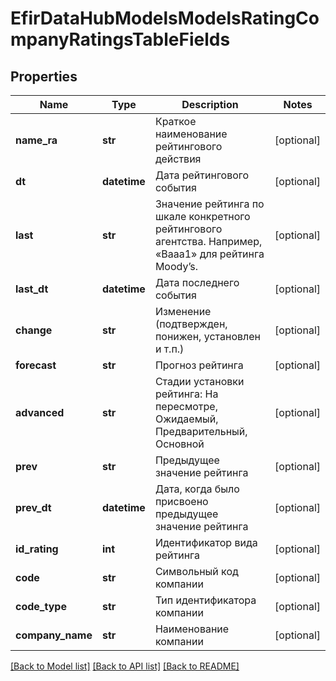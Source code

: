# EfirDataHubModelsModelsRatingCompanyRatingsTableFields

## Properties
Name | Type | Description | Notes
------------ | ------------- | ------------- | -------------
**name_ra** | **str** | Краткое наименование рейтингового действия | [optional] 
**dt** | **datetime** | Дата рейтингового события | [optional] 
**last** | **str** | Значение рейтинга по шкале конкретного рейтингового агентства. Например, «Baaa1» для рейтинга Moody’s. | [optional] 
**last_dt** | **datetime** | Дата последнего события | [optional] 
**change** | **str** | Изменение (подтвержден, понижен, установлен и т.п.) | [optional] 
**forecast** | **str** | Прогноз рейтинга | [optional] 
**advanced** | **str** | Стадии установки рейтинга: На пересмотре, Ожидаемый, Предварительный, Основной | [optional] 
**prev** | **str** | Предыдущее значение рейтинга | [optional] 
**prev_dt** | **datetime** | Дата, когда было присвоено предыдущее значение рейтинга | [optional] 
**id_rating** | **int** | Идентификатор вида рейтинга | [optional] 
**code** | **str** | Символьный код компании | [optional] 
**code_type** | **str** | Тип идентификатора компании | [optional] 
**company_name** | **str** | Наименование компании | [optional] 

[[Back to Model list]](../README.md#documentation-for-models) [[Back to API list]](../README.md#documentation-for-api-endpoints) [[Back to README]](../README.md)

